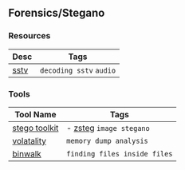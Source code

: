 ## Forensics/Stegano

### Resources
| Desc | Tags |
| ---- | --- |
| [sstv](https://www.chonky.net/hamradio/decoding-sstv-from-a-file-on-a-linux-system) | `decoding sstv` `audio` |

### Tools
| Tool Name | Tags |
| --------- | ---- | 
| [stego toolkit](https://github.com/DominicBreuker/stego-toolkit) | - [zsteg](https://github.com/zed-0xff/zsteg) `image stegano` |
| [volatality](https://github.com/volatilityfoundation/volatility) | `memory dump analysis` |
| [binwalk](https://github.com/ReFirmLabs/binwalk) | `finding files inside files` |
